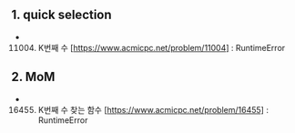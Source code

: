 ## 1. quick selection
- 11004. K번째 수 [https://www.acmicpc.net/problem/11004] : RuntimeError     

      
## 2. MoM 
- 16455. K번째 수 찾는 함수 [https://www.acmicpc.net/problem/16455] : RuntimeError   
